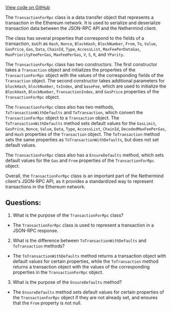 [View code on GitHub](https://github.com/NethermindEth/nethermind/src/Nethermind/Nethermind.JsonRpc/Data/TransactionForRpc.cs)

The `TransactionForRpc` class is a data transfer object that represents a transaction in the Ethereum network. It is used to serialize and deserialize transaction data between the JSON-RPC API and the Nethermind client. 

The class has several properties that correspond to the fields of a transaction, such as `Hash`, `Nonce`, `BlockHash`, `BlockNumber`, `From`, `To`, `Value`, `GasPrice`, `Gas`, `Data`, `ChainId`, `Type`, `AccessList`, `MaxFeePerDataGas`, `MaxPriorityFeePerGas`, `MaxFeePerGas`, `V`, `S`, `R`, and `YParity`. 

The `TransactionForRpc` class has two constructors. The first constructor takes a `Transaction` object and initializes the properties of the `TransactionForRpc` object with the values of the corresponding fields of the `Transaction` object. The second constructor takes additional parameters for `blockHash`, `blockNumber`, `txIndex`, and `baseFee`, which are used to initialize the `BlockHash`, `BlockNumber`, `TransactionIndex`, and `GasPrice` properties of the `TransactionForRpc` object. 

The `TransactionForRpc` class also has two methods, `ToTransactionWithDefaults` and `ToTransaction`, which convert the `TransactionForRpc` object to a `Transaction` object. The `ToTransactionWithDefaults` method sets default values for the `GasLimit`, `GasPrice`, `Nonce`, `Value`, `Data`, `Type`, `AccessList`, `ChainId`, `DecodedMaxFeePerGas`, and `Hash` properties of the `Transaction` object. The `ToTransaction` method sets the same properties as `ToTransactionWithDefaults`, but does not set default values. 

The `TransactionForRpc` class also has a `EnsureDefaults` method, which sets default values for the `Gas` and `From` properties of the `TransactionForRpc` object. 

Overall, the `TransactionForRpc` class is an important part of the Nethermind client's JSON-RPC API, as it provides a standardized way to represent transactions in the Ethereum network.
## Questions: 
 1. What is the purpose of the `TransactionForRpc` class?
- The `TransactionForRpc` class is used to represent a transaction in a JSON-RPC response.

2. What is the difference between `ToTransactionWithDefaults` and `ToTransaction` methods?
- The `ToTransactionWithDefaults` method returns a transaction object with default values for certain properties, while the `ToTransaction` method returns a transaction object with the values of the corresponding properties in the `TransactionForRpc` object.

3. What is the purpose of the `EnsureDefaults` method?
- The `EnsureDefaults` method sets default values for certain properties of the `TransactionForRpc` object if they are not already set, and ensures that the `From` property is not null.